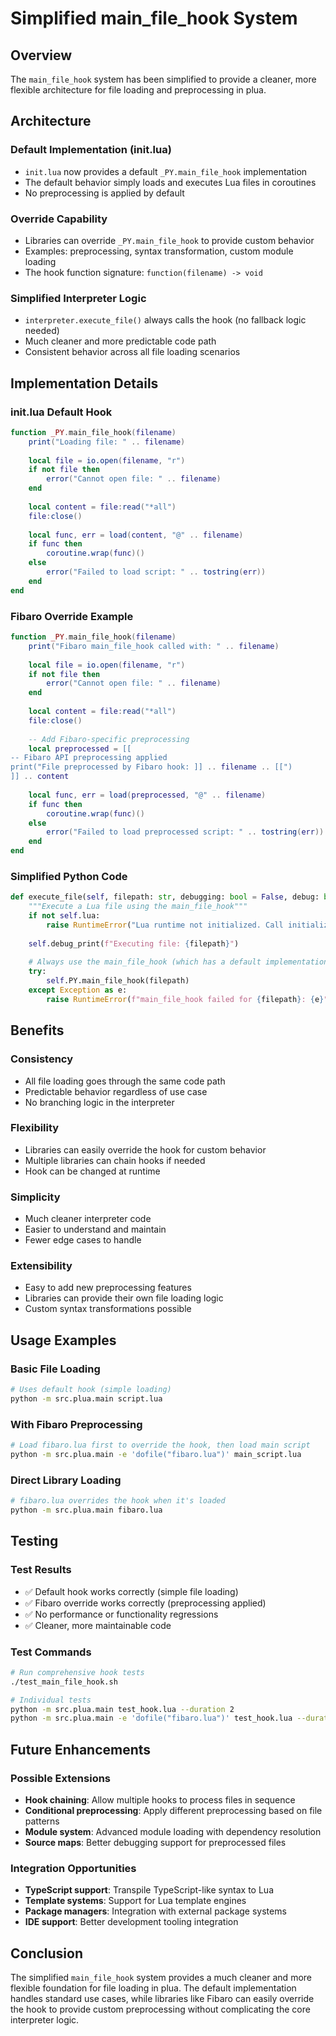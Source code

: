 # Simplified main_file_hook System

## Overview

The `main_file_hook` system has been simplified to provide a cleaner, more flexible architecture for file loading and preprocessing in plua.

## Architecture

### Default Implementation (init.lua)
- `init.lua` now provides a default `_PY.main_file_hook` implementation
- The default behavior simply loads and executes Lua files in coroutines
- No preprocessing is applied by default

### Override Capability
- Libraries can override `_PY.main_file_hook` to provide custom behavior
- Examples: preprocessing, syntax transformation, custom module loading
- The hook function signature: `function(filename) -> void`

### Simplified Interpreter Logic
- `interpreter.execute_file()` always calls the hook (no fallback logic needed)
- Much cleaner and more predictable code path
- Consistent behavior across all file loading scenarios

## Implementation Details

### init.lua Default Hook
```lua
function _PY.main_file_hook(filename)
    print("Loading file: " .. filename)
    
    local file = io.open(filename, "r")
    if not file then
        error("Cannot open file: " .. filename)
    end
    
    local content = file:read("*all")
    file:close()
    
    local func, err = load(content, "@" .. filename)
    if func then
        coroutine.wrap(func)()
    else
        error("Failed to load script: " .. tostring(err))
    end
end
```

### Fibaro Override Example
```lua
function _PY.main_file_hook(filename)
    print("Fibaro main_file_hook called with: " .. filename)
    
    local file = io.open(filename, "r")
    if not file then
        error("Cannot open file: " .. filename)
    end
    
    local content = file:read("*all")
    file:close()
    
    -- Add Fibaro-specific preprocessing
    local preprocessed = [[
-- Fibaro API preprocessing applied
print("File preprocessed by Fibaro hook: ]] .. filename .. [[")
]] .. content
    
    local func, err = load(preprocessed, "@" .. filename)
    if func then
        coroutine.wrap(func)()
    else
        error("Failed to load preprocessed script: " .. tostring(err))
    end
end
```

### Simplified Python Code
```python
def execute_file(self, filepath: str, debugging: bool = False, debug: bool = False) -> None:
    """Execute a Lua file using the main_file_hook"""
    if not self.lua:
        raise RuntimeError("Lua runtime not initialized. Call initialize() first.")
    
    self.debug_print(f"Executing file: {filepath}")
    
    # Always use the main_file_hook (which has a default implementation in init.lua)
    try:
        self.PY.main_file_hook(filepath)
    except Exception as e:
        raise RuntimeError(f"main_file_hook failed for {filepath}: {e}")
```

## Benefits

### Consistency
- All file loading goes through the same code path
- Predictable behavior regardless of use case
- No branching logic in the interpreter

### Flexibility
- Libraries can easily override the hook for custom behavior
- Multiple libraries can chain hooks if needed
- Hook can be changed at runtime

### Simplicity
- Much cleaner interpreter code
- Easier to understand and maintain
- Fewer edge cases to handle

### Extensibility
- Easy to add new preprocessing features
- Libraries can provide their own file loading logic
- Custom syntax transformations possible

## Usage Examples

### Basic File Loading
```bash
# Uses default hook (simple loading)
python -m src.plua.main script.lua
```

### With Fibaro Preprocessing
```bash
# Load fibaro.lua first to override the hook, then load main script
python -m src.plua.main -e 'dofile("fibaro.lua")' main_script.lua
```

### Direct Library Loading
```bash
# fibaro.lua overrides the hook when it's loaded
python -m src.plua.main fibaro.lua
```

## Testing

### Test Results
- ✅ Default hook works correctly (simple file loading)
- ✅ Fibaro override works correctly (preprocessing applied)
- ✅ No performance or functionality regressions
- ✅ Cleaner, more maintainable code

### Test Commands
```bash
# Run comprehensive hook tests
./test_main_file_hook.sh

# Individual tests
python -m src.plua.main test_hook.lua --duration 2
python -m src.plua.main -e 'dofile("fibaro.lua")' test_hook.lua --duration 2
```

## Future Enhancements

### Possible Extensions
- **Hook chaining**: Allow multiple hooks to process files in sequence
- **Conditional preprocessing**: Apply different preprocessing based on file patterns
- **Module system**: Advanced module loading with dependency resolution
- **Source maps**: Better debugging support for preprocessed files

### Integration Opportunities
- **TypeScript support**: Transpile TypeScript-like syntax to Lua
- **Template systems**: Support for Lua template engines
- **Package managers**: Integration with external package systems
- **IDE support**: Better development tooling integration

## Conclusion

The simplified `main_file_hook` system provides a much cleaner and more flexible foundation for file loading in plua. The default implementation handles standard use cases, while libraries like Fibaro can easily override the hook to provide custom preprocessing without complicating the core interpreter logic.
